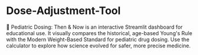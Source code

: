 # Dose-Adjustment-Tool
👶 Pediatric Dosing: Then &amp; Now is an interactive Streamlit dashboard for educational use. It visually compares the historical, age-based Young's Rule with the Modern Weight-Based Standard for pediatric drug dosing. Use the calculator to explore how science evolved for safer, more precise medicine.
